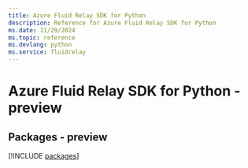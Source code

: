 ```yaml
---
title: Azure Fluid Relay SDK for Python
description: Reference for Azure Fluid Relay SDK for Python
ms.date: 11/29/2024
ms.topic: reference
ms.devlang: python
ms.service: fluidrelay
---
```

# Azure Fluid Relay SDK for Python - preview
## Packages - preview
[!INCLUDE [packages](fluid-relay-index.md)]
